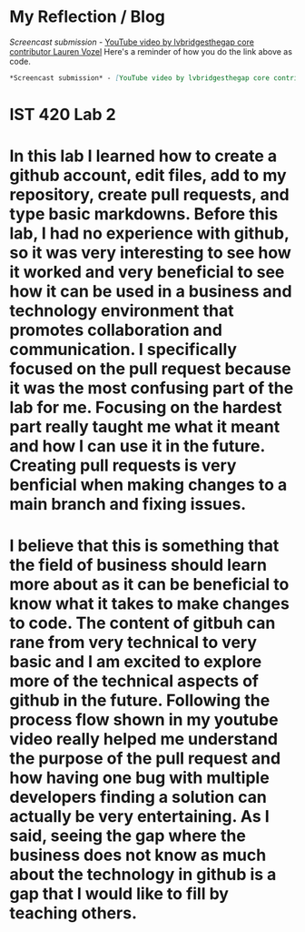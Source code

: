 # My Reflection / Blog
*Screencast submission* - [YouTube video by lvbridgesthegap core contributor Lauren Vozel](https://www.youtube.com/watch?v=fzUnRtjBzwo&t=4s)
Here's a reminder of how you do the link above as code.
```markdown
*Screencast submission* - [YouTube video by lvbridgesthegap core contributor Lauren Vozel](https://www.youtube.com/watch?v=fzUnRtjBzwo&t=4s)
```
# IST 420 Lab 2
# In this lab I learned how to create a github account, edit files, add to my repository, create pull requests, and type basic markdowns. Before this lab, I had no experience with github, so it was very interesting to see how it worked and very beneficial to see how it can be used in a business and technology environment that promotes collaboration and communication. I specifically focused on the pull request because it was the most confusing part of the lab for me. Focusing on the hardest part really taught me what it meant and how I can use it in the future. Creating pull requests is very benficial when making changes to a main branch and fixing issues. 
# I believe that this is something that the field of business should learn more about as it can be beneficial to know what it takes to make changes to code. The content of gitbuh can rane from very technical to very basic and I am excited to explore more of the technical aspects of github in the future. Following the process flow shown in my youtube video really helped me understand the purpose of the pull request and how having one bug with multiple developers finding a solution can actually be very entertaining. As I said, seeing the gap where the business does not know as much about the technology in github is a gap that I would like to fill by teaching others.
